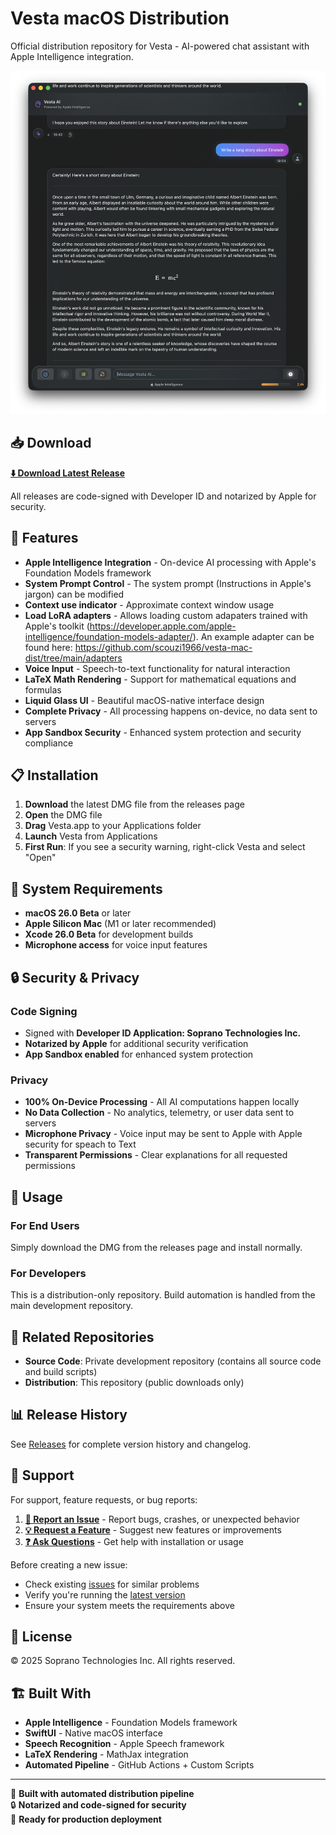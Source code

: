 # Vesta macOS Distribution

Official distribution repository for Vesta - AI-powered chat assistant with Apple Intelligence integration.

![Vesta AI Chat Interface](images/vesta-screen-1.png)

## 📥 Download

**[⬇️ Download Latest Release](https://github.com/scouzi1966/vesta-mac-dist/releases/latest)**

All releases are code-signed with Developer ID and notarized by Apple for security.

## 🚀 Features

- **Apple Intelligence Integration** - On-device AI processing with Apple's Foundation Models framework
- **System Prompt Control** - The system prompt (Instructions in Apple's jargon) can be modified
- **Context use indicator** - Approximate context window usage
- **Load LoRA adapters** - Allows loading custom adapaters trained with Apple's toolkit (https://developer.apple.com/apple-intelligence/foundation-models-adapter/). An example adapter can be found here: https://github.com/scouzi1966/vesta-mac-dist/tree/main/adapters
- **Voice Input** - Speech-to-text functionality for natural interaction
- **LaTeX Math Rendering** - Support for mathematical equations and formulas
- **Liquid Glass UI** - Beautiful macOS-native interface design
- **Complete Privacy** - All processing happens on-device, no data sent to servers
- **App Sandbox Security** - Enhanced system protection and security compliance

## 📋 Installation

1. **Download** the latest DMG file from the releases page
2. **Open** the DMG file
3. **Drag** Vesta.app to your Applications folder
4. **Launch** Vesta from Applications
5. **First Run**: If you see a security warning, right-click Vesta and select "Open"

## 📱 System Requirements

- **macOS 26.0 Beta** or later
- **Apple Silicon Mac** (M1 or later recommended)
- **Xcode 26.0 Beta** for development builds
- **Microphone access** for voice input features

## 🔒 Security & Privacy

### Code Signing
- Signed with **Developer ID Application: Soprano Technologies Inc.**
- **Notarized by Apple** for additional security verification
- **App Sandbox enabled** for enhanced system protection

### Privacy
- **100% On-Device Processing** - All AI computations happen locally
- **No Data Collection** - No analytics, telemetry, or user data sent to servers
- **Microphone Privacy** - Voice input may be sent to Apple with Apple security for speach to Text
- **Transparent Permissions** - Clear explanations for all requested permissions

## 📖 Usage

### For End Users
Simply download the DMG from the releases page and install normally.

### For Developers
This is a distribution-only repository. Build automation is handled from the main development repository.

## 🔗 Related Repositories

- **Source Code**: Private development repository (contains all source code and build scripts)
- **Distribution**: This repository (public downloads only)

## 📊 Release History

See [Releases](https://github.com/scouzi1966/vesta-mac-dist/releases) for complete version history and changelog.

## 💬 Support

For support, feature requests, or bug reports:

1. **[🐛 Report an Issue](https://github.com/scouzi1966/vesta-mac-dist/issues/new)** - Report bugs, crashes, or unexpected behavior
2. **[💡 Request a Feature](https://github.com/scouzi1966/vesta-mac-dist/issues/new)** - Suggest new features or improvements  
3. **[❓ Ask Questions](https://github.com/scouzi1966/vesta-mac-dist/issues)** - Get help with installation or usage

Before creating a new issue:
- Check existing [issues](https://github.com/scouzi1966/vesta-mac-dist/issues) for similar problems
- Verify you're running the [latest version](https://github.com/scouzi1966/vesta-mac-dist/releases/latest)
- Ensure your system meets the requirements above

## 📄 License

© 2025 Soprano Technologies Inc. All rights reserved.

## 🏗 Built With

- **Apple Intelligence** - Foundation Models framework
- **SwiftUI** - Native macOS interface
- **Speech Recognition** - Apple Speech framework  
- **LaTeX Rendering** - MathJax integration
- **Automated Pipeline** - GitHub Actions + Custom Scripts

---

🤖 **Built with automated distribution pipeline**  
🔒 **Notarized and code-signed for security**  
🚀 **Ready for production deployment**
